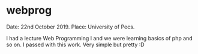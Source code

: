 # webprog
Date: 22nd October 2019. Place: University of Pecs.


I had a lecture Web Programming I and we were learning basics of php and so on.
I passed with this work.
Very simple but pretty :D
